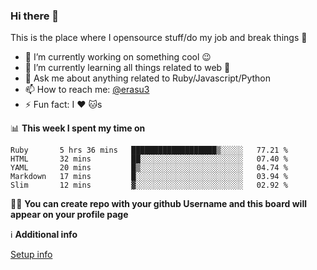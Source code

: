 ### Hi there 👋
This is the place where I opensource stuff/do my job and break things :rofl:

- 🔭 I’m currently working on something cool :wink:
- 🌱 I’m currently learning all things related to web 🤪
- 💬 Ask me about anything related to Ruby/Javascript/Python
- 📫 How to reach me: [@erasu3](https://t.me/erasu3)
- ⚡ Fun fact: I :heart: :cat:s

📊 **This week I spent my time on**
<!--START_SECTION:waka-->
```text
Ruby       5 hrs 36 mins   ███████████████████▒░░░░░   77.21 % 
HTML       32 mins         ██░░░░░░░░░░░░░░░░░░░░░░░   07.40 % 
YAML       20 mins         █▒░░░░░░░░░░░░░░░░░░░░░░░   04.74 % 
Markdown   17 mins         █░░░░░░░░░░░░░░░░░░░░░░░░   03.94 % 
Slim       12 mins         ▓░░░░░░░░░░░░░░░░░░░░░░░░   02.92 % 
```
<!--END_SECTION:waka-->

👨‍🏫 **You can create repo with your github Username and this board will appear on your profile page**


ℹ️ **Additional info**

[Setup info](https://github.com/13LD/13LD/blob/master/SETUP.md)
